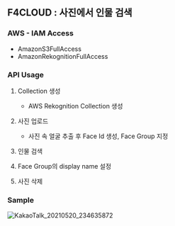 
## F4CLOUD : 사진에서 인물 검색

### AWS - IAM Access
   -  AmazonS3FullAccess
   -  AmazonRekognitionFullAccess

###  API Usage
1. Collection 생성
      * AWS Rekognition Collection 생성
2. 사진 업로드
      * 사진 속 얼굴 추출 후 Face Id 생성, Face Group 지정
3. 인물 검색
4. Face Group의 display name 설정
      
5. 사진 삭제
         
### Sample
![KakaoTalk_20210520_234635872](https://user-images.githubusercontent.com/68395698/119000025-b3225680-b9c5-11eb-8486-027895139fea.gif)

